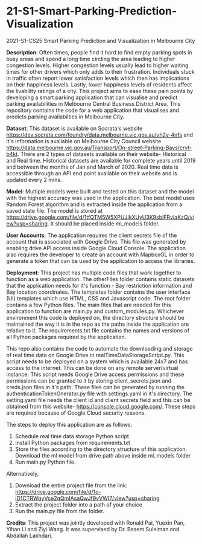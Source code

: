# 21-S1-Smart-Parking-Prediction-Visualization
2021-S1-CS25 Smart Parking Prediction and Visualization in Melbourne City 


**Description**: Often times, people find it hard to find empty parking spots in busy areas and spend a long time circling the area leading to higher congestion levels. Higher congestion levels usually lead to higher waiting times for other drivers which only adds to their frustration. Individuals stuck in traffic often report lower satisfaction levels which then has implications on their happiness levels. Lastly, lower happiness levels of residents affect the livability ratings of a city. This project aims to ease these pain points by developing a smart parking application that can visualise and predict parking availabilities in Melbourne Central Business District Area. This repository contains the code for a web application that visualises and predicts parking availabilties in Melbourne City.

**Dataset**: This dataset is available on Socrata's website https://dev.socrata.com/foundry/data.melbourne.vic.gov.au/vh2v-4nfs and it's information is available on Melbourne City Council website https://data.melbourne.vic.gov.au/Transport/On-street-Parking-Bays/crvt-b4kt.
There are 2 types of datasets available on their website- Historical and Real time. Historical datasets are available for complete years until 2019 and between the months of Jan and March of 2020. Real time data is accessible through an API end point available on their website and is updated every 2 mins. 

**Model**: Multiple models were built and tested on this dataset and the model with the highest accuracy was used in the application. The best model uses Random Forest algorithm and is extracted inside the application from a saved state file. The model is stored at https://drive.google.com/file/d/1tfQTM5W5XPUJIkXUyU3K9sbiFRvIaKzQ/view?usp=sharing. It should be placed inside ml_models folder.

**User Accounts**: The application requires the client secrets file of the account that is associated with Google Drive. This file was generated by enabling drive API access inside Google Cloud Console. The application also requires the developer to create an account with MapboxGL in order to generate a token that can be used by the application to access the libraries.

**Deployment**: This project has multiple code files that work together to function as a web application. The otherFiles folder contains static datasets that the application needs for it's function - Bay restriction information and Bay location coordinates. The templates folder contains the user interface (UI) templates which use HTML, CSS and Javascript code. The root folder contains a few Python files. The main files that are needed for this application to function are main.py and custom_modules.py. Whichever environment this code is deployed on, the directory structure should be maintained the way it is in the repo as the paths inside the application are relative to it. The requirements.txt file contains the names and versions of all Python packages required by the application.

This repo also contains the code to automate the downloading and storage of real time data on Google Drive in realTimeDataStorageScript.py. This script needs to be deployed on a system which is available 24x7 and has access to the internet. This can be done on any remote server/virtual instance. This script needs Google Drive access permissions and these permissions can be granted to it by storing client_secrets.json and creds.json files in it's path. These files can be generated by running the authenticationTokenGnerator.py file with settings.yaml in it's directory. The setting.yaml file needs the client id and client secrets field and this can be obtained from this website- https://console.cloud.google.com/. These steps are required because of Google Cloud security reasons. 

The steps to deploy this application are as follows:
1) Schedule real time data storage Python script
2) Install Python packages from requirements.txt
3) Store the files according to the directory structure of this application. Download the ml model from drive path above inside ml_models folder
4) Run main.py Python file.


Alternatively,
1) Download the entire project file from the link: https://drive.google.com/file/d/1o-iD1CTRWqyVce2qQmIAsaQwJf9vVWI7/view?usp=sharing
2) Extract the project folder into a path of your choice
3) Run the main.py file from the folder.

**Credits**: This project was jointly developed with Ronald Pai, Yuexin Pan, Yihan Li and Ziyi Wang. It was supervised by Dr. Basem Suleiman and Abdallah Lakhdari. 
